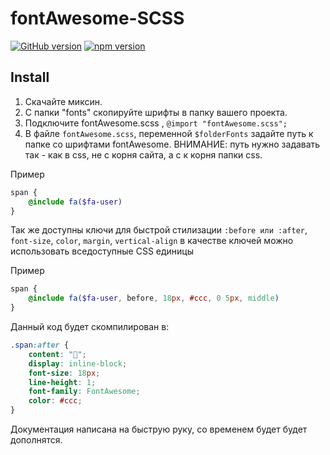 # fontAwesome-SCSS
[![GitHub version](https://badge.fury.io/gh/reskwer%2FfontAwesome-SCSS.svg)](https://badge.fury.io/gh/reskwer%2FfontAwesome-SCSS) [![npm version](https://badge.fury.io/js/fontawesome-scss.svg)](https://badge.fury.io/js/fontawesome-scss)
## Install
1. Скачайте миксин.
2. С папки "fonts" скопируйте шрифты в папку вашего проекта.
3. Подключите fontAwesome.scss , `@import "fontAwesome.scss";`
4. В файле `fontAwesome.scss`, переменной `$folderFonts` задайте путь к папке со шрифтами fontAwesome. ВНИМАНИЕ: путь нужно задавать так - как в css, не с корня сайта, а с к корня папки css.

Пример
```scss
span {
    @include fa($fa-user)
}
```
Так же доступны ключи для быстрой стилизации `:before или :after`, `font-size`, `color`, `margin`, `vertical-align` в качестве ключей можно использовать вседоступные CSS единицы

Пример
```scss
span {
    @include fa($fa-user, before, 18px, #ccc, 0 5px, middle)
}
```
Данный код будет скомпилирован в:
```css
.span:after {
    content: "";
    display: inline-block;
    font-size: 18px;
    line-height: 1;
    font-family: FontAwesome;
    color: #ccc;
}
```

Документация написана на быструю руку, со временем будет будет дополнятся.